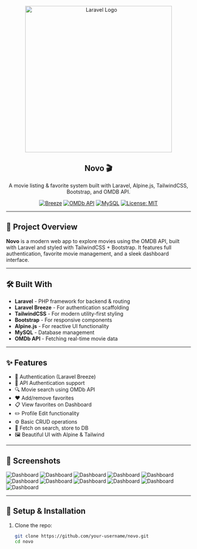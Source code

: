 <p align="center">
  <a href="https://laravel.com" target="_blank">
    <img src="https://raw.githubusercontent.com/laravel/art/master/logo-lockup/5%20SVG/2%20CMYK/1%20Full%20Color/laravel-logolockup-cmyk-red.svg" width="400" alt="Laravel Logo">
  </a>
</p>

<h2 align="center">Novo 🎬</h2>

<p align="center">A movie listing & favorite system built with Laravel, Alpine.js, TailwindCSS, Bootstrap, and OMDB API.</p>

<p align="center">
  <a href="#"><img src="https://img.shields.io/badge/Laravel-Breeze-red" alt="Breeze"></a>
  <a href="#"><img src="https://img.shields.io/badge/OMDb%20API-integrated-blue" alt="OMDb API"></a>
  <a href="#"><img src="https://img.shields.io/badge/MySQL-Backend-green" alt="MySQL"></a>
  <a href="#"><img src="https://img.shields.io/badge/License-MIT-yellow.svg" alt="License: MIT"></a>
</p>

---

## 🚀 Project Overview

**Novo** is a modern web app to explore movies using the OMDB API, built with Laravel and styled with TailwindCSS + Bootstrap. It features full authentication, favorite movie management, and a sleek dashboard interface.

---

## 🛠️ Built With

- **Laravel** - PHP framework for backend & routing
- **Laravel Breeze** - For authentication scaffolding
- **TailwindCSS** - For modern utility-first styling
- **Bootstrap** - For responsive components
- **Alpine.js** - For reactive UI functionality
- **MySQL** - Database management
- **OMDb API** - Fetching real-time movie data

---

## ✨ Features

- 🔐 Authentication (Laravel Breeze)
- 🔑 API Authentication support
- 🔍 Movie search using OMDb API
- ❤️ Add/remove favorites
- 📋 View favorites on Dashboard
- ✏️ Profile Edit functionality
- ⚙️ Basic CRUD operations
- 🔄 Fetch on search, store to DB
- 🖼️ Beautiful UI with Alpine & Tailwind

---

## 📸 Screenshots

<!-- Upload screenshots to GitHub or Imgur and replace the links below -->
![Dashboard]([https://your-image-link.com/dashboard.png](https://github.com/joyal777/Novo/blob/main/images/main.png))
![Dashboard]([https://your-image-link.com/dashboard.png](https://github.com/joyal777/Novo/blob/main/images/login.png))
![Dashboard]([https://your-image-link.com/dashboard.png](https://github.com/joyal777/Novo/blob/main/images/register.png))
![Dashboard]([https://your-image-link.com/dashboard.png](https://github.com/joyal777/Novo/blob/main/images/api-first.png))
![Dashboard]([https://your-image-link.com/dashboard.png](https://github.com/joyal777/Novo/blob/main/images/dashboard.png))
![Dashboard]([https://your-image-link.com/dashboard.png](https://github.com/joyal777/Novo/blob/main/images/dashboard.png))
![Dashboard]([https://your-image-link.com/dashboard.png](https://github.com/joyal777/Novo/blob/main/images/dashboard-showfav.png))
![Dashboard]([https://your-image-link.com/dashboard.png](https://github.com/joyal777/Novo/blob/main/images/favorites.png))
![Dashboard]([https://your-image-link.com/dashboard.png](https://github.com/joyal777/Novo/blob/main/images/profile.png))
![Dashboard]([https://your-image-link.com/dashboard.png](https://github.com/joyal777/Novo/blob/main/images/api-upd.png))
![Dashboard]([https://your-image-link.com/dashboard.png](https://github.com/joyal777/Novo/blob/main/images/main.png))

---

## 🔧 Setup & Installation

1. Clone the repo:
   ```bash
   git clone https://github.com/your-username/novo.git
   cd novo
